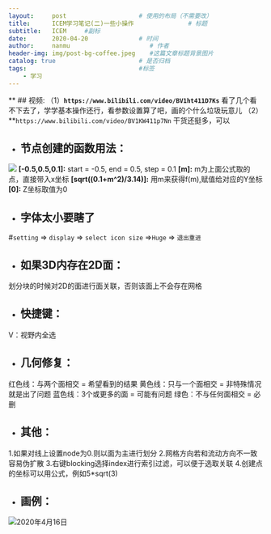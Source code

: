 ```yaml
---
layout:     post                    # 使用的布局（不需要改）
title:      ICEM学习笔记(二)一些小操作               # 标题 
subtitle:   ICEM	 #副标
date:       2020-04-20              # 时间
author:     nanmu                      # 作者
header-img: img/post-bg-coffee.jpeg    #这篇文章标题背景图片
catalog: true                       # 是否归档
tags:                               #标签
    - 学习
---
```

** ## 视频:
（1）**`https://www.bilibili.com/video/BV1ht411D7Ks`**
看了几个看不下去了，学学基本操作还行，看参数设置算了吧，画的个什么垃圾玩意儿
（2）**`https://www.bilibili.com/video/BV1KW411p7Nn`
干货还挺多，可以
* ##  **节点创建的函数用法：**
![](https://upload-images.jianshu.io/upload_images/22945609-cc6e468ae37b8c92.png?imageMogr2/auto-orient/strip%7CimageView2/2/w/1240)
**[-0.5,0.5,0.1]:**
start = -0.5, end = 0.5, step = 0.1
**[m]:**
m为上面公式取的点，直接带入x坐标
**[sqrt((0.1+m^2)/3.14)]:**
用m来获得f(m),赋值给对应的Y坐标
**[0]:**
Z坐标取值为0
* ## 字体太小要瞎了
#`setting` => `display` => `select icon size` =>`Huge` => `退出重进`
* ## 如果3D内存在2D面：
划分块的时候对2D的面进行面关联，否则该面上不会存在网格
* ## 快捷键：
V：视野内全选
* ## 几何修复：
红色线：与两个面相交 = 希望看到的结果
黄色线：只与一个面相交 = 非特殊情况就是出了问题
蓝色线：3个或更多的面 = 可能有问题
绿色：不与任何面相交 = 必删


* ## 其他：
1.如果对线上设置node为0.则以面为主进行划分
2.网格方向若和流动方向不一致容易伪扩散
3.右键blocking选择index进行索引过滤，可以便于选取关联
4.创建点的坐标可以用公式，例如5*sqrt(3)

* ## 画例：
![2020年4月16日](https://upload-images.jianshu.io/upload_images/22945609-7382a0438784933a.png?imageMogr2/auto-orient/strip%7CimageView2/2/w/1240)
